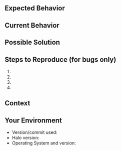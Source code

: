 <!--- Provide a general summary of the issue in the Title above -->

<!--- RadWolfie will only perform any bug fixes to Halo Dev Control, any improvement you -->
<!--- will need to fork then create a pull request of any improvements into main branch -->

## Expected Behavior
<!--- If you're describing a bug, tell us what should happen -->

## Current Behavior
<!--- If describing a bug, tell us what happens instead of the expected behavior -->

## Possible Solution
<!--- Not obligatory, but suggest a fix/reason for the bug -->

## Steps to Reproduce (for bugs only)
<!--- reproduce this bug. Include code to reproduce, if relevant -->
1.
2.
3.
4.

## Context
<!--- How has this issue affected you? What are you trying to accomplish? -->
<!--- Providing context helps us come up with a solution that is most useful in the real world -->

## Your Environment
<!--- Include as many relevant details about the environment you experienced the bug in -->
* Version/commit used:
* Halo version: <!-- Please list version numbering and build such as PC or CE -->
* Operating System and version: <!--- optional, yet recommended to fill in; ie: Windows 7 SP1 -->
